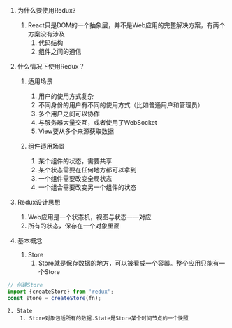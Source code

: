 1. 为什么要使用Redux?
    1. React只是DOM的一个抽象层，并不是Web应用的完整解决方案，有两个方案没有涉及
        1. 代码结构
        2. 组件之间的通信
   
2. 什么情况下使用Redux？
    1. 适用场景
        1. 用户的使用方式复杂
        2. 不同身份的用户有不同的使用方式（比如普通用户和管理员）
        3. 多个用户之间可以协作
        4. 与服务器大量交互，或者使用了WebSocket
        5. View要从多个来源获取数据

    2. 组件适用场景
        1. 某个组件的状态，需要共享
        2. 某个状态需要在任何地方都可以拿到
        3. 一个组件需要改变全局状态
        4. 一个组合需要改变另一个组件的状态

3. Redux设计思想
    1. Web应用是一个状态机，视图与状态一一对应
    2. 所有的状态，保存在一个对象里面

4. 基本概念
    1. Store
        1. Store就是保存数据的地方，可以被看成一个容器。整个应用只能有一个Store

```javascript
// 创建Store
import {createStore} from 'redux';
const store = createStore(fn);
```

    2. State
        1. Store对象包括所有的数据.State是Store某个时间节点的一个快照
